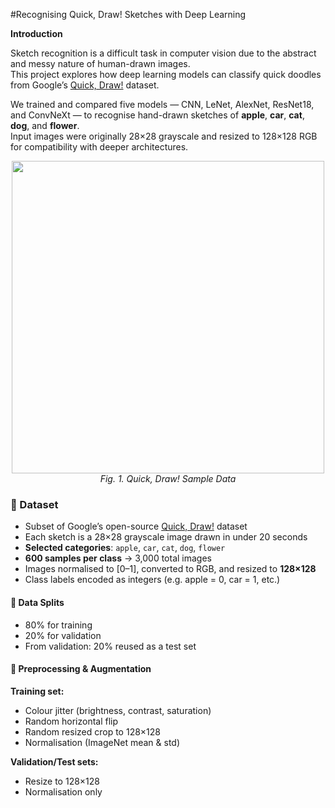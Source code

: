 #Recognising Quick, Draw! Sketches with Deep Learning

**Introduction**

Sketch recognition is a difficult task in computer vision due to the abstract and messy nature of human-drawn images.  
This project explores how deep learning models can classify quick doodles from Google’s [Quick, Draw!](https://quickdraw.withgoogle.com/data) dataset.

We trained and compared five models — CNN, LeNet, AlexNet, ResNet18, and ConvNeXt — to recognise hand-drawn sketches of **apple**, **car**, **cat**, **dog**, and **flower**.  
Input images were originally 28×28 grayscale and resized to 128×128 RGB for compatibility with deeper architectures.

<p align="center">
  <img src="https://github.com/user-attachments/assets/fd38b150-ee45-4a2a-b5ec-73bcfca38bfa" width="500"/>
  <br>
  <em>Fig. 1. Quick, Draw! Sample Data</em>
</p>

### 📁 Dataset

- Subset of Google’s open-source [Quick, Draw!](https://quickdraw.withgoogle.com/data) dataset  
- Each sketch is a 28×28 grayscale image drawn in under 20 seconds  
- **Selected categories**: `apple`, `car`, `cat`, `dog`, `flower`  
- **600 samples per class** → 3,000 total images  
- Images normalised to [0–1], converted to RGB, and resized to **128×128**  
- Class labels encoded as integers (e.g. apple = 0, car = 1, etc.)

#### 🔄 Data Splits

- 80% for training  
- 20% for validation  
- From validation: 20% reused as a test set

#### 🧪 Preprocessing & Augmentation

**Training set:**
- Colour jitter (brightness, contrast, saturation)  
- Random horizontal flip  
- Random resized crop to 128×128  
- Normalisation (ImageNet mean & std)

**Validation/Test sets:**
- Resize to 128×128  
- Normalisation only
